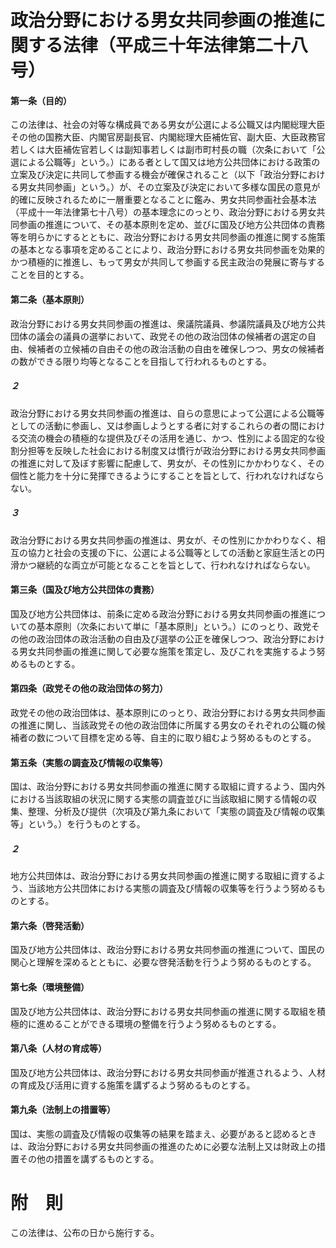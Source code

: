 # 政治分野における男女共同参画の推進に関する法律（平成三十年法律第二十八号）
#### 第一条（目的）
この法律は、社会の対等な構成員である男女が公選による公職又は内閣総理大臣その他の国務大臣、内閣官房副長官、内閣総理大臣補佐官、副大臣、大臣政務官若しくは大臣補佐官若しくは副知事若しくは副市町村長の職（次条において「公選による公職等」という。）にある者として国又は地方公共団体における政策の立案及び決定に共同して参画する機会が確保されること（以下「政治分野における男女共同参画」という。）が、その立案及び決定において多様な国民の意見が的確に反映されるために一層重要となることに鑑み、男女共同参画社会基本法（平成十一年法律第七十八号）の基本理念にのっとり、政治分野における男女共同参画の推進について、その基本原則を定め、並びに国及び地方公共団体の責務等を明らかにするとともに、政治分野における男女共同参画の推進に関する施策の基本となる事項を定めることにより、政治分野における男女共同参画を効果的かつ積極的に推進し、もって男女が共同して参画する民主政治の発展に寄与することを目的とする。
#### 第二条（基本原則）
政治分野における男女共同参画の推進は、衆議院議員、参議院議員及び地方公共団体の議会の議員の選挙において、政党その他の政治団体の候補者の選定の自由、候補者の立候補の自由その他の政治活動の自由を確保しつつ、男女の候補者の数ができる限り均等となることを目指して行われるものとする。
##### ２
政治分野における男女共同参画の推進は、自らの意思によって公選による公職等としての活動に参画し、又は参画しようとする者に対するこれらの者の間における交流の機会の積極的な提供及びその活用を通じ、かつ、性別による固定的な役割分担等を反映した社会における制度又は慣行が政治分野における男女共同参画の推進に対して及ぼす影響に配慮して、男女が、その性別にかかわりなく、その個性と能力を十分に発揮できるようにすることを旨として、行われなければならない。
##### ３
政治分野における男女共同参画の推進は、男女が、その性別にかかわりなく、相互の協力と社会の支援の下に、公選による公職等としての活動と家庭生活との円滑かつ継続的な両立が可能となることを旨として、行われなければならない。
#### 第三条（国及び地方公共団体の責務）
国及び地方公共団体は、前条に定める政治分野における男女共同参画の推進についての基本原則（次条において単に「基本原則」という。）にのっとり、政党その他の政治団体の政治活動の自由及び選挙の公正を確保しつつ、政治分野における男女共同参画の推進に関して必要な施策を策定し、及びこれを実施するよう努めるものとする。
#### 第四条（政党その他の政治団体の努力）
政党その他の政治団体は、基本原則にのっとり、政治分野における男女共同参画の推進に関し、当該政党その他の政治団体に所属する男女のそれぞれの公職の候補者の数について目標を定める等、自主的に取り組むよう努めるものとする。
#### 第五条（実態の調査及び情報の収集等）
国は、政治分野における男女共同参画の推進に関する取組に資するよう、国内外における当該取組の状況に関する実態の調査並びに当該取組に関する情報の収集、整理、分析及び提供（次項及び第九条において「実態の調査及び情報の収集等」という。）を行うものとする。
##### ２
地方公共団体は、政治分野における男女共同参画の推進に関する取組に資するよう、当該地方公共団体における実態の調査及び情報の収集等を行うよう努めるものとする。
#### 第六条（啓発活動）
国及び地方公共団体は、政治分野における男女共同参画の推進について、国民の関心と理解を深めるとともに、必要な啓発活動を行うよう努めるものとする。
#### 第七条（環境整備）
国及び地方公共団体は、政治分野における男女共同参画の推進に関する取組を積極的に進めることができる環境の整備を行うよう努めるものとする。
#### 第八条（人材の育成等）
国及び地方公共団体は、政治分野における男女共同参画が推進されるよう、人材の育成及び活用に資する施策を講ずるよう努めるものとする。
#### 第九条（法制上の措置等）
国は、実態の調査及び情報の収集等の結果を踏まえ、必要があると認めるときは、政治分野における男女共同参画の推進のために必要な法制上又は財政上の措置その他の措置を講ずるものとする。
# 附　則
この法律は、公布の日から施行する。
